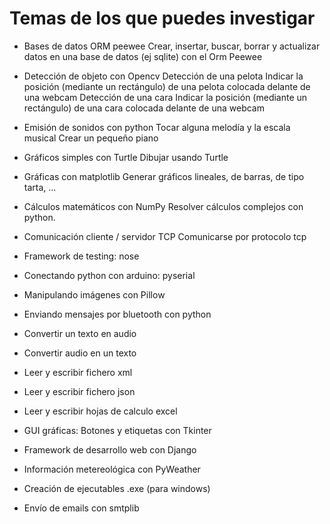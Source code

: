 # Temas de los que puedes investigar

- Bases de datos ORM peewee
Crear, insertar, buscar, borrar y actualizar datos en una base de datos (ej sqlite) con el Orm Peewee

- Detección de objeto con Opencv
Detección de una pelota
Indicar la posición (mediante un rectángulo) de una pelota colocada delante de una webcam
Detección de una cara
Indicar la posición (mediante un rectángulo) de una cara colocada delante de una webcam

- Emisión de sonidos con python
Tocar alguna melodía y la escala musical
Crear un pequeño piano

- Gráficos simples con Turtle
Dibujar usando Turtle


- Gráficas con matplotlib
Generar gráficos lineales, de barras, de tipo tarta, ...


- Cálculos matemáticos con NumPy
Resolver cálculos complejos con python.

- Comunicación cliente / servidor TCP
Comunicarse por protocolo tcp

- Framework de testing: nose

- Conectando python con arduino: pyserial

- Manipulando imágenes con Pillow

- Enviando mensajes por bluetooth con python

- Convertir un texto en audio

- Convertir audio en un texto

- Leer y escribir fichero xml

- Leer y escribir fichero json

- Leer y escribir hojas de calculo excel

- GUI gráficas: Botones y etiquetas con Tkinter

- Framework de desarrollo web con Django

- Información metereológica con PyWeather

- Creación de ejecutables .exe (para windows)

- Envío de emails con smtplib



